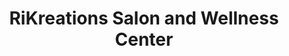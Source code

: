 ---
title: "RiKreations Salon and Wellness Center"
url: /liverpool/rikreations-salon-and-wellness-center/
shop: Kosmetik
---